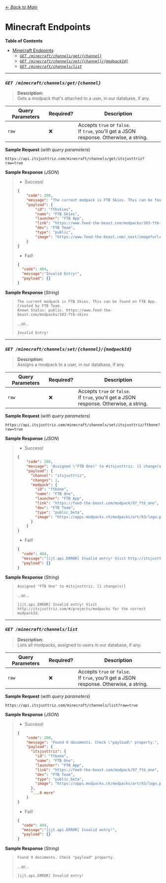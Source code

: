 [<- _Back to Main_](index.md)
# Minecraft Endpoints

**Table of Contents**
- [Minecraft Endpoints](#minecraft-endpoints)
    - [*`GET /minecraft/channels/get/{channel}`*](#get-minecraftchannelsgetchannel)
    - [*`GET /minecraft/channels/set/{channel}/{modpackId}`*](#get-minecraftchannelssetchannelmodpackid)
    - [*`GET /minecraft/channels/list`*](#get-minecraftchannelslist)

---
### *`GET /minecraft/channels/get/{channel}`*
> **Description:**  
> Gets a modpack that's attached to a user, in our database, if any.

| Query Parameters | Required? | Description |
|-|-|-|
| `raw` | :x: | Accepts `true` or `false`.<br/> If `true`, you'll get a JSON response. Otherwise, a string.|

**Sample Request** (_with query parameters_)
```
https://api.itsjusttriz.com/minecraft/channels/get/itsjusttriz?raw=true
```

**Sample Response** (*JSON*)
> - Success!
> ```json
> {
>     "code": 200,
>     "message": "The current modpack is FTB Skies. This can be found on FTB App. Created by FTB Team. Known Status: public. https://www.feed-the-beast.com/modpacks/103-ftb-skies",
>     "payload": {
>         "id": "ftbskies",
>         "name": "FTB Skies",
>         "launcher": "FTB App",
>         "link": "https://www.feed-the-beast.com/modpacks/103-ftb-skies",
>         "dev": "FTB Team",
>         "type": "public",
>         "image": "https://www.feed-the-beast.com/_next/image?url=https%3A%2F%2Fapps.modpacks.ch%2Fmodpacks%2Fart%2F99%2FFTB%20Skies%20512x512.png&w=256&q=75"
>     }
> }
> ```
> - Fail!
> ```json
> {
>   "code": 404,
>   "message":"Invalid Entry!",
>   "payload": {}
> }
> ```
**Sample Response** (*String*)
> ```
> The current modpack is FTB Skies. This can be found on FTB App. Created by FTB Team.
> Known Status: public. https://www.feed-the-beast.com/modpacks/103-ftb-skies
> ```
> ...or...
> ```
> Invalid Entry!
> ```

---
### *`GET /minecraft/channels/set/{channel}/{modpackId}`*
> **Description:**  
> Assigns a modpack to a user, in our database, if any.

| Query Parameters | Required? | Description |
|-|-|-|
| `raw` | :x: | Accepts `true` or `false`.<br/> If `true`, you'll get a JSON response. Otherwise, a string.|

**Sample Request** (_with query parameters_)
```
https://api.itsjusttriz.com/minecraft/channels/set/itsjusttriz/ftbone?raw=true
```

**Sample Response** (*JSON*)
> - Success!
> ```json
> {
>     "code": 200,
>     "message": "Assigned \"FTB One\" to #itsjusttriz. [1 change(s)]",
>     "payload": {
>       "channel": "itsjusttriz",
>       "changes": 1,
>       "modpack": {
>         "id": "ftbone",
>         "name": "FTB One",
>         "launcher": "FTB App",
>         "link": "https://feed-the-beast.com/modpack/97_ftb_one",
>         "dev": "FTB Team",
>         "type": "public_beta",
>         "image": "https://apps.modpacks.ch/modpacks/art/93/logo.png"
>       }
>     }
> }
> ```
> - Fail!
> ```json
> {
>   "code": 404,
>   "message":"[ijt.api.ERROR] Invalid entry! Visit http://itsjusttriz.com/#/projects/modpacks for the correct modpackId.",
>   "payload": {}
> }
> ```
**Sample Response** (*String*)
> ```
> Assigned "FTB One" to #itsjusttriz. [1 change(s)]
> ```
> ...or...
> ```
> [ijt.api.ERROR] Invalid entry! Visit http://itsjusttriz.com/#/projects/modpacks for the correct modpackId.
> ```

---
### *`GET /minecraft/channels/list`*
> **Description:**  
> Lists all modpacks, assigned to users in our database, if any.

| Query Parameters | Required? | Description |
|-|-|-|
| `raw` | :x: | Accepts `true` or `false`.<br/> If `true`, you'll get a JSON response. Otherwise, a string.|

**Sample Request** (_with query parameters_)
```
https://api.itsjusttriz.com/minecraft/channels/list?raw=true
```

**Sample Response** (*JSON*)
> - Success!
> ```json
> {
>     "code": 200,
>     "message": "Found 9 documents. Check \"payload\" property.",
>     "payload": {
>       "itsjusttriz": {
>         "id": "ftbone",
>         "name": "FTB One",
>         "launcher": "FTB App",
>         "link": "https://feed-the-beast.com/modpack/97_ftb_one",
>         "dev": "FTB Team",
>         "type": "public_beta",
>         "image": "https://apps.modpacks.ch/modpacks/art/93/logo.png"
>       },
>       "...8 more"
>     }
> }
> ```
> - Fail!
> ```json
> {
>   "code": 404,
>   "message":"[ijt.api.ERROR] Invalid entry!",
>   "payload": {}
> }
> ```
**Sample Response** (*String*)
> ```
> Found 9 documents. Check "payload" property.
> ```
> ...or...
> ```
> [ijt.api.ERROR] Invalid entry!
> ```
